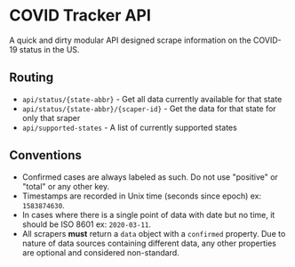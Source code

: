 # COVID Tracker API
A quick and dirty modular API designed scrape information on the COVID-19 status in the US.

## Routing

* `api/status/{state-abbr}` - Get all data currently available for that state
* `api/status/{state-abbr}/{scaper-id}` - Get the data for that state for only that sraper
* `api/supported-states` - A list of currently supported states 

## Conventions

* Confirmed cases are always labeled as such. Do not use "positive" or "total" or any other key.
* Timestamps are recorded in Unix time (seconds since epoch) ex: `1583874630`.
* In cases where there is a single point of data with date but no time, it should be ISO 8601 ex: `2020-03-11`.
* All scrapers **must** return a `data` object with a `confirmed` property. Due to nature of data sources containing different data, any other properties are optional and considered non-standard.